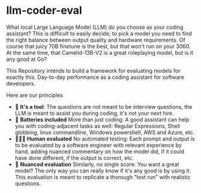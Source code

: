 # llm-coder-eval

What local Large Language Model (LLM) do you choose as your coding assistant? This is difficult to easily decide; to pick a model you need to find the right balance between output quality and hardware requirements. Of course that juicy 70B finetune is the best, but that won't run on your 3060. At the same time, that Camelid-13B-V2 is a great roleplaying model, but is it any good at Go?

This Repository intends to build a framework for evaluating models for exactly this. Day-to-day performance as a coding assistant for software developers.

Here are our principles

- 🔨 **It's a tool**: The questions are not meant to be interview questions, the LLM is meant to assist you during coding, it's not your next hire.
- 🔋 **Batteries included** More than just coding: A good assistant can help you with coding-adjacent tasks as well: Regular Expressions, Shell globbing, linux commandline, Windows powershell, AWS and Azure, etc.
- 👩🏽‍💻 **Human evaluated** No automated testing: Each prompt and output is to be evaluated by a software engineer with relevant experience by hand, adding nuanced commentary on how the model did, if it could have done different, if the output is correct, etc.
- 📏 **Nuanced evaluation** Similarly, no single score: You want a great model? The only way you can really know if it's any good is by using it. This evaluation is meant to replicate a thorough "test run" with realistic questions.
